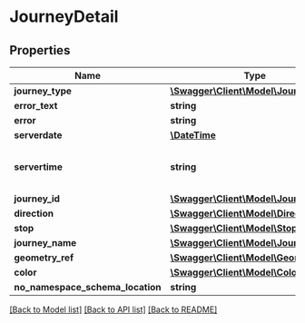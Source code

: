 # JourneyDetail

## Properties
Name | Type | Description | Notes
------------ | ------------- | ------------- | -------------
**journey_type** | [**\Swagger\Client\Model\JourneyType**](JourneyType.md) |  | [optional] 
**error_text** | **string** |  | [optional] 
**error** | **string** |  | [optional] 
**serverdate** | [**\DateTime**](\DateTime.md) |  | [optional] 
**servertime** | **string** | Current server time in format HH:MM | [optional] 
**journey_id** | [**\Swagger\Client\Model\JourneyId**](JourneyId.md) |  | [optional] 
**direction** | [**\Swagger\Client\Model\Direction**](Direction.md) |  | [optional] 
**stop** | [**\Swagger\Client\Model\Stop[]**](Stop.md) |  | [optional] 
**journey_name** | [**\Swagger\Client\Model\JourneyName**](JourneyName.md) |  | [optional] 
**geometry_ref** | [**\Swagger\Client\Model\GeometryRef**](GeometryRef.md) |  | [optional] 
**color** | [**\Swagger\Client\Model\Color**](Color.md) |  | [optional] 
**no_namespace_schema_location** | **string** |  | 

[[Back to Model list]](../README.md#documentation-for-models) [[Back to API list]](../README.md#documentation-for-api-endpoints) [[Back to README]](../README.md)


